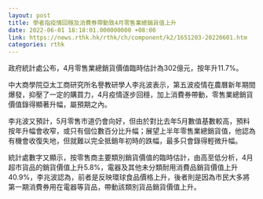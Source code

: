 ```yaml
---
layout: post
title: 學者指疫情回穩及消費券帶動致4月零售業總銷貨值上升
date: 2022-06-01 18:18:01.000000000 +08:00
link: https://news.rthk.hk/rthk/ch/component/k2/1651203-20220601.htm
categories: rthk
---
```


政府統計處公布，4月零售業總銷貨價值臨時估計為302億元，按年升11.7%。

中大商學院亞太工商研究所名譽教研學人李兆波表示，第五波疫情在農曆新年期間爆發，抑壓了一定的購買力，4月疫情逐步回穩，加上消費券帶動，零售業總銷貨價值錄得顯著升幅，屬預期之內。

李兆波又預計，5月零售市道仍會向好，但由於對比去年5月數值基數較高，預料按年升幅會收窄，或只有個位數百分比升幅；展望上半年零售業總銷貨值，他認為有機會收復失地，但就難以完全抵銷年初時的跌幅，最多只會錄得輕微升幅。

統計處數字又顯示，按零售商主要類別銷貨價值的臨時估計，由高至低分析，4月超市貨品的銷貨價值上升5.8%，電器及其他未分類耐用消費品銷貨價值上升40.9%，李兆波認為，前者是反映環球食品價格上升，後者則是因為市民大多將第一期消費券用在電器等貨品，帶動該類別貨品銷貨價值上升。
